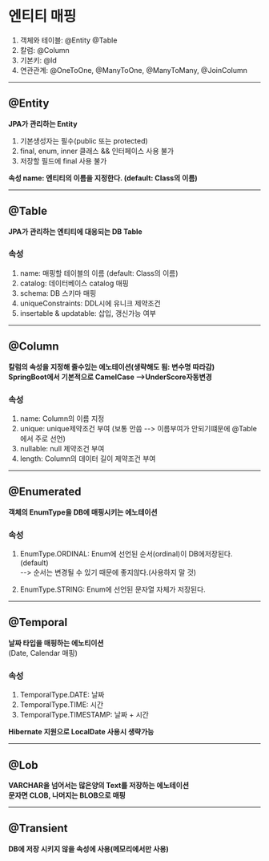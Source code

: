 # 엔티티 매핑

1. 객체와 테이블: @Entity @Table
2. 칼럼: @Column
3. 기본키: @Id
4. 연관관계: @OneToOne, @ManyToOne, @ManyToMany, @JoinColumn

***
## @Entity
**JPA가 관리하는 Entity**
1. 기본생성자는 필수(public 또는 protected)
2. final, enum, inner 클래스 && 인터페이스 사용 불가
3. 저장할 필드에 final 사용 불가 

**속성 name: 엔티티의 이름을 지정한다. (default: Class의 이름)**

***
## @Table
**JPA가 관리하는 엔티티에 대응되는 DB Table**
### 속성
1. name: 매핑할 테이블의 이름 (default: Class의 이름)
2. catalog: 데이터베이스 catalog 매핑
3. schema: DB 스키마 매핑
4. uniqueConstraints: DDL시에 유니크 제약조건 
5. insertable & updatable: 삽입, 갱신가능 여부 

***
## @Column
**칼럼의 속성을 지정해 줄수있는 에노테이션(생략해도 됨: 변수명 따라감)**<br>
**SpringBoot에서 기본적으로 CamelCase -->UnderScore자동변경**
### 속성
1. name: Column의 이름 지정
2. unique: unique제약조건 부여 (보통 안씀 --> 이름부여가 안되기떄문에 @Table에서 주로 선언)
3. nullable: null 제약조건 부여
4. length: Column의 데이터 길이 제약조건 부여
***

## @Enumerated
**객체의 EnumType을 DB에 매핑시키는 에노테이션**
### 속성 
1. EnumType.ORDINAL: Enum에 선언된 순서(ordinal)이 DB에저장된다.(default) <br>
    --> 순서는 변경될 수 있기 때문에 좋지않다.(사용하지 말 것)
    
 2. EnumType.STRING: Enum에 선언된 문자열 자체가 저장된다.

***
## @Temporal
**날짜 타입을 매핑하는 에노티이션**<br>
(Date, Calendar 매핑)
### 속성
1. TemporalType.DATE: 날짜
2. TemporalType.TIME: 시간
3. TemporalType.TIMESTAMP: 날짜 + 시간

**Hibernate 지원으로 LocalDate 사용시 생략가능**

***
## @Lob
**VARCHAR을 넘어서는 많은양의 Text를 저장하는 에노테이션**<br>
**문자면 CLOB, 나머지는 BLOB으로 매핑**
***
## @Transient
**DB에 저장 시키지 않을 속성에 사용(메모리에서만 사용)**